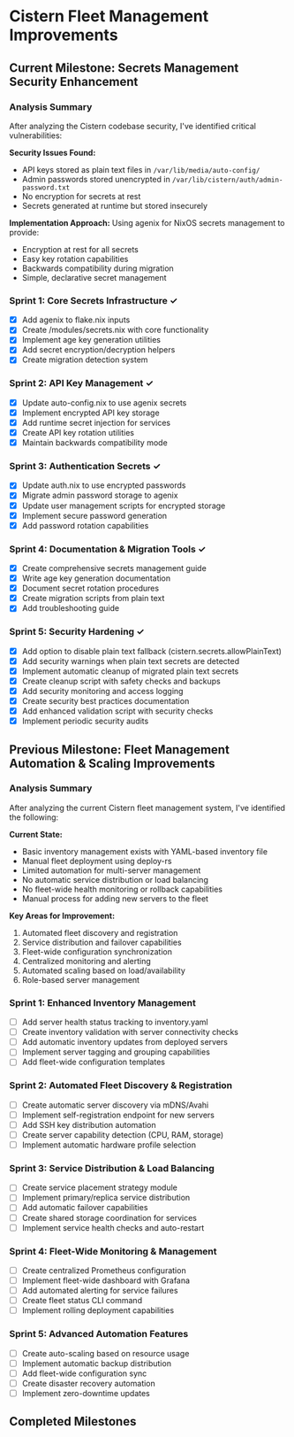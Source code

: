 # Cistern Fleet Management Improvements

## Current Milestone: Secrets Management Security Enhancement

### Analysis Summary
After analyzing the Cistern codebase security, I've identified critical vulnerabilities:

**Security Issues Found:**
- API keys stored as plain text files in `/var/lib/media/auto-config/`
- Admin passwords stored unencrypted in `/var/lib/cistern/auth/admin-password.txt`
- No encryption for secrets at rest
- Secrets generated at runtime but stored insecurely

**Implementation Approach:**
Using agenix for NixOS secrets management to provide:
- Encryption at rest for all secrets
- Easy key rotation capabilities
- Backwards compatibility during migration
- Simple, declarative secret management

### Sprint 1: Core Secrets Infrastructure ✓
- [x] Add agenix to flake.nix inputs
- [x] Create /modules/secrets.nix with core functionality
- [x] Implement age key generation utilities
- [x] Add secret encryption/decryption helpers
- [x] Create migration detection system

### Sprint 2: API Key Management ✓
- [x] Update auto-config.nix to use agenix secrets
- [x] Implement encrypted API key storage
- [x] Add runtime secret injection for services
- [x] Create API key rotation utilities
- [x] Maintain backwards compatibility mode

### Sprint 3: Authentication Secrets ✓
- [x] Update auth.nix to use encrypted passwords
- [x] Migrate admin password storage to agenix
- [x] Update user management scripts for encrypted storage
- [x] Implement secure password generation
- [x] Add password rotation capabilities

### Sprint 4: Documentation & Migration Tools ✓
- [x] Create comprehensive secrets management guide
- [x] Write age key generation documentation
- [x] Document secret rotation procedures
- [x] Create migration scripts from plain text
- [x] Add troubleshooting guide

### Sprint 5: Security Hardening ✓
- [x] Add option to disable plain text fallback (cistern.secrets.allowPlainText)
- [x] Add security warnings when plain text secrets are detected
- [x] Implement automatic cleanup of migrated plain text secrets
- [x] Create cleanup script with safety checks and backups
- [x] Add security monitoring and access logging
- [x] Create security best practices documentation
- [x] Add enhanced validation script with security checks
- [x] Implement periodic security audits

## Previous Milestone: Fleet Management Automation & Scaling Improvements

### Analysis Summary
After analyzing the current Cistern fleet management system, I've identified the following:

**Current State:**
- Basic inventory management exists with YAML-based inventory file
- Manual fleet deployment using deploy-rs
- Limited automation for multi-server management
- No automatic service distribution or load balancing
- No fleet-wide health monitoring or rollback capabilities
- Manual process for adding new servers to the fleet

**Key Areas for Improvement:**
1. Automated fleet discovery and registration
2. Service distribution and failover capabilities
3. Fleet-wide configuration synchronization
4. Centralized monitoring and alerting
5. Automated scaling based on load/availability
6. Role-based server management

### Sprint 1: Enhanced Inventory Management
- [ ] Add server health status tracking to inventory.yaml
- [ ] Create inventory validation with server connectivity checks
- [ ] Add automatic inventory updates from deployed servers
- [ ] Implement server tagging and grouping capabilities
- [ ] Add fleet-wide configuration templates

### Sprint 2: Automated Fleet Discovery & Registration
- [ ] Create automatic server discovery via mDNS/Avahi
- [ ] Implement self-registration endpoint for new servers
- [ ] Add SSH key distribution automation
- [ ] Create server capability detection (CPU, RAM, storage)
- [ ] Implement automatic hardware profile selection

### Sprint 3: Service Distribution & Load Balancing
- [ ] Create service placement strategy module
- [ ] Implement primary/replica service distribution
- [ ] Add automatic failover capabilities
- [ ] Create shared storage coordination for services
- [ ] Implement service health checks and auto-restart

### Sprint 4: Fleet-Wide Monitoring & Management
- [ ] Create centralized Prometheus configuration
- [ ] Implement fleet-wide dashboard with Grafana
- [ ] Add automated alerting for service failures
- [ ] Create fleet status CLI command
- [ ] Implement rolling deployment capabilities

### Sprint 5: Advanced Automation Features
- [ ] Create auto-scaling based on resource usage
- [ ] Implement automatic backup distribution
- [ ] Add fleet-wide configuration sync
- [ ] Create disaster recovery automation
- [ ] Implement zero-downtime updates

## Completed Milestones